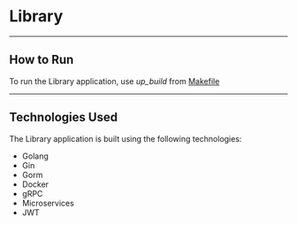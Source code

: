 # Library

---

## How to Run

To run the Library application, use *up_build* from [Makefile](Makefile)

---

## Technologies Used

The Library application is built using the following technologies:

- Golang
- Gin
- Gorm
- Docker
- gRPC
- Microservices
- JWT
